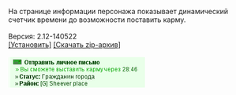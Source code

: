 На странице информации персонажа показывает динамический счетчик времени до возможности поставить карму.
<br>
<br>
Версия: 2.12-140522
<br>
[[Установить]](https://raw.githubusercontent.com/MyRequiem/comfortablePlayingInGW/master/separatedScripts/TimeKarma/timeKarma.user.js) [[Скачать zip-архив]](https://raw.githubusercontent.com/MyRequiem/comfortablePlayingInGW/master/separatedScripts/TimeKarma/timeKarma.user.js.zip)
<br>
<br>
![TimeKarma](https://raw.githubusercontent.com/MyRequiem/comfortablePlayingInGW/master/imgs/TimeKarma/screen.png)
<br>

